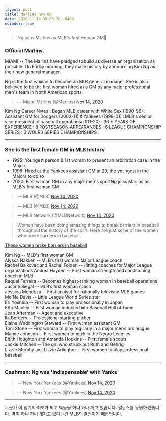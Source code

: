 ```yaml
---
layout: post
title: Marlins new GM
date: 2020-11-14 08:26:28 -0400
noindex: true
---
```


> Ng joins Marlins as MLB's first woman GM🚨

### Official Marlins.
MIAMI -- The Marlins have pledged to build as diverse an organization as possible. On Friday morning, they made history by announcing Kim Ng as their new general manager.

Ng is the first woman to become an MLB general manager. She is also believed to be the first woman hired as a GM by any major professional men's team in North American sports.

<script async src="//platform.twitter.com/widgets.js" charset="utf-8"></script>
<blockquote class="twitter-tweet" data-lang="en">
  &mdash; Miami Marlins (@Marlins)
  <a href="https://twitter.com/Marlins/status/1327276960595243009">Nov 14, 2020</a>
</blockquote>

Kim Ng Career Notes
: Began MLB career with White Sox (1990-96)
: Assistant GM for Dodgers (2002-11) & Yankees (1998-01)
: MLB's senior vice president of baseball operations(2011-20)
: 30 + YEARS OF EXPERIENCE
: 8 POSTSEASON APPEARANCES
: 6 LEAGUE CHAMPIONSHIP SERIES
: 3 WOLRD SERIES CHAMPIONSHIPS

---

### She is the first female GM in MLB history

- 1995: Youngest person & 1st woman to present an arbitration case in the Majors
- 1998: Hired as the Yankees assistant GM at 29, the youngest in the Majors to do so
- 2020: First woman GM in any major men's sportNg joins Marlins as MLB's first woman GM

<script async src="//platform.twitter.com/widgets.js" charset="utf-8"></script>
<blockquote class="twitter-tweet" data-lang="en">
  &mdash; MLB (@MLB)
  <a href="https://twitter.com/MLB/status/1327281759982133248">Nov 14, 2020</a>
</blockquote>

<script async src="//platform.twitter.com/widgets.js" charset="utf-8"></script>
<blockquote class="twitter-tweet" data-lang="en">
  &mdash; MLB (@MLB)
  <a href="https://twitter.com/MLB/status/1327377729633841153">Nov 14, 2020</a>
</blockquote>

<script async src="//platform.twitter.com/widgets.js" charset="utf-8"></script>
<blockquote class="twitter-tweet" data-lang="en">
  &mdash; MLB Network (@MLBNetwork)
  <a href="https://twitter.com/MLBNetwork/status/1327298616776601606">Nov 14, 2020</a>
</blockquote>

> Women have been doing amazing things to break barriers in baseball throughout the history of the sport. Here are just some of the women who broke barriers in baseball.

[These women broke barriers in baseball](https://www.mlb.com/news/women-break-barriers-in-baseball-history)

Kim Ng -- MLB's first woman GM   
Alyssa Nakken -- MLB’s first woman Major League coach   
Rachel Balkovec and Rachel Folden -- Hitting coaches for Major League    organizations
Andrea Hayden -- First woman strength and conditioning coach in MLB   
Raquel Ferreira -- Becomes highest-ranking woman in baseball operations   
Justine Siegal -- MLB’s first woman coach   
Jessica Mendoza -- First analyst for nationally televised MLB games   
Mo'Ne Davis -- Little League World Series star   
Eri Yoshida -- First woman to play professionally in Japan   
Effa Manley -- First woman inducted into Baseball Hall of Fame   
Jean Afterman -- Agent and executive   
Ila Borders -- Professional starting pitcher   
Elaine Weddington Steward -- First woman assistant GM   
Toni Stone -- First woman to play regularly in a major men’s pro league   
Mamie Johnson -- First woman to pitch in the Negro Leagues   
Edith Houghton and Amanda Hopkins -- First female scouts   
Jackie Mitchell -- The girl who struck out Ruth and Gehrig   
Lizzie Murphy and Lizzie Arlington -- First women to play professional baseball   

---

### Cashman: Ng was 'indispensable' with Yanks

<script async src="//platform.twitter.com/widgets.js" charset="utf-8"></script>
<blockquote class="twitter-tweet" data-lang="en">
  &mdash; New York Yankees (@Yankees)
  <a href="https://twitter.com/Yankees/status/1327342053714497539">Nov 14, 2020</a>
</blockquote>

<script async src="//platform.twitter.com/widgets.js" charset="utf-8"></script>
<blockquote class="twitter-tweet" data-lang="en">
  &mdash; New York Yankees (@Yankees)
  <a href="https://twitter.com/Yankees/status/1327296311490715655">Nov 14, 2020</a>
</blockquote>

---

누군가 이 업계의 최초가 되고 벽들을 하나 하나 깨고 있습니다. 말린스를 응원하겠습니다. 벽이 하나 하나 깨지고 있다는건 MLB의 발전이기 때문입니다.
